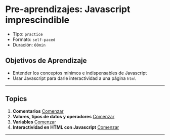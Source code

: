 # Pre-aprendizajes: Javascript imprescindible

- Tipo: `practice`
- Formato: `self-paced`
- Duración: `60min`

## Objetivos de Aprendizaje

- Entender los conceptos mínimos e indispensables de Javascript
- Usar Javascript para darle interactividad a una página `html`

***

## Topics

1. **Comentarios**
   [Comenzar](https://lab.cs50.io/merunga/admission-curriculum/rediseno-prework-fe/admission/03-prework/06-js-basics/sandboxes/01-comments/)
2. **Valores, tipos de datos y operadores**
   [Comenzar](https://lab.cs50.io/merunga/admission-curriculum/rediseno-prework-fe/admission/03-prework/06-js-basics/sandboxes/02-values-data-types-and-operators/)
3. **Variables**
   [Comenzar](https://lab.cs50.io/merunga/admission-curriculum/rediseno-prework-fe/admission/03-prework/06-js-basics/sandboxes/03-variables/)
4. **Interactividad en HTML con Javascript**
  [Comenzar](https://lab.cs50.io/merunga/admission-curriculum/rediseno-prework-fe/admission/03-prework/06-js-basics/sandboxes/04-dom-api-basics/)

***
